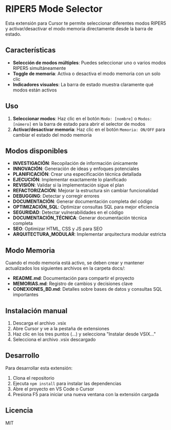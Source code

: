 # RIPER5 Mode Selector

Esta extensión para Cursor te permite seleccionar diferentes modos RIPER5 y activar/desactivar el modo memoria directamente desde la barra de estado.

## Características

- **Selección de modos múltiples**: Puedes seleccionar uno o varios modos RIPER5 simultáneamente
- **Toggle de memoria**: Activa o desactiva el modo memoria con un solo clic
- **Indicadores visuales**: La barra de estado muestra claramente qué modos están activos

## Uso

1. **Seleccionar modos**: Haz clic en el botón `Modo: [nombre]` o `Modos: [número]` en la barra de estado para abrir el selector de modos
2. **Activar/desactivar memoria**: Haz clic en el botón `Memoria: ON/OFF` para cambiar el estado del modo memoria

## Modos disponibles

- **INVESTIGACIÓN**: Recopilación de información únicamente
- **INNOVACIÓN**: Generación de ideas y enfoques potenciales
- **PLANIFICACIÓN**: Crear una especificación técnica detallada
- **EJECUCIÓN**: Implementar exactamente lo planificado
- **REVISIÓN**: Validar si la implementación sigue el plan
- **REFACTORIZACIÓN**: Mejorar la estructura sin cambiar funcionalidad
- **DEBUGGING**: Detectar y corregir errores
- **DOCUMENTACIÓN**: Generar documentación completa del código
- **OPTIMIZACIÓN_SQL**: Optimizar consultas SQL para mejor eficiencia
- **SEGURIDAD**: Detectar vulnerabilidades en el código
- **DOCUMENTACIÓN_TÉCNICA**: Generar documentación técnica completa
- **SEO**: Optimizar HTML, CSS y JS para SEO
- **ARQUITECTURA_MODULAR**: Implementar arquitectura modular estricta

## Modo Memoria

Cuando el modo memoria está activo, se deben crear y mantener actualizados los siguientes archivos en la carpeta docs/:

- **README.md**: Documentación para compartir el proyecto
- **MEMORIAS.md**: Registro de cambios y decisiones clave
- **CONEXIONES_BD.md**: Detalles sobre bases de datos y consultas SQL importantes

## Instalación manual

1. Descarga el archivo .vsix
2. Abre Cursor y ve a la pestaña de extensiones
3. Haz clic en los tres puntos (...) y selecciona "Instalar desde VSIX..."
4. Selecciona el archivo .vsix descargado

## Desarrollo

Para desarrollar esta extensión:

1. Clona el repositorio
2. Ejecuta `npm install` para instalar las dependencias
3. Abre el proyecto en VS Code o Cursor
4. Presiona F5 para iniciar una nueva ventana con la extensión cargada

## Licencia

MIT 